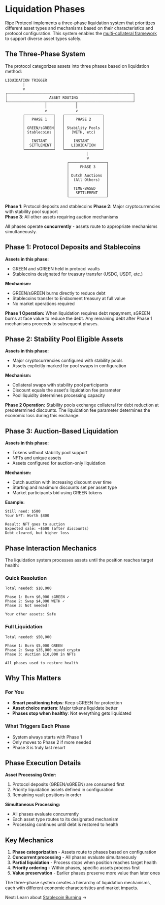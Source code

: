 # Liquidation Phases

Ripe Protocol implements a three-phase liquidation system that prioritizes different asset types and mechanisms based on their characteristics and protocol configuration. This system enables the [multi-collateral framework](collateral-assets/multi-collateral-system.md) to support diverse asset types safely.

## The Three-Phase System

The protocol categorizes assets into three phases based on liquidation method:

```
LIQUIDATION TRIGGER
        |
        v
┌─────────────────────────────────────────────────────────┐
│                   ASSET ROUTING                         │
└─────────────────┬─────────────┬─────────────────────────┘
                  │             │
                  v             v
        ┌─────────────┐   ┌─────────────────┐
        │   PHASE 1   │   │     PHASE 2     │
        │             │   │                 │
        │ GREEN/sGREEN│   │ Stability Pools │
        │ Stablecoins │   │   (WETH, etc)   │
        │             │   │                 │
        │   INSTANT   │   │    INSTANT      │
        │  SETTLEMENT │   │   LIQUIDATION   │
        └─────────────┘   └─────────────────┘
                                     │
                                     v
                            ┌─────────────────┐
                            │     PHASE 3     │
                            │                 │
                            │ Dutch Auctions  │
                            │  (All Others)   │
                            │                 │
                            │  TIME-BASED     │
                            │   SETTLEMENT    │
                            └─────────────────┘
```

**Phase 1**: Protocol deposits and stablecoins
**Phase 2**: Major cryptocurrencies with stability pool support  
**Phase 3**: All other assets requiring auction mechanisms

All phases operate **concurrently** - assets route to appropriate mechanisms simultaneously.

## Phase 1: Protocol Deposits and Stablecoins

**Assets in this phase:**
- GREEN and sGREEN held in protocol vaults
- Stablecoins designated for treasury transfer (USDC, USDT, etc.)

**Mechanism:**
- GREEN/sGREEN burns directly to reduce debt
- Stablecoins transfer to Endaoment treasury at full value
- No market operations required

**Phase 1 Operation:**
When liquidation requires debt repayment, sGREEN burns at face value to reduce the debt. Any remaining debt after Phase 1 mechanisms proceeds to subsequent phases.

## Phase 2: Stability Pool Eligible Assets

**Assets in this phase:**
- Major cryptocurrencies configured with stability pools
- Assets explicitly marked for pool swaps in configuration

**Mechanism:**
- Collateral swaps with stability pool participants
- Discount equals the asset's liquidation fee parameter
- Pool liquidity determines processing capacity

**Phase 2 Operation:**
Stability pools exchange collateral for debt reduction at predetermined discounts. The liquidation fee parameter determines the economic loss during this exchange.

## Phase 3: Auction-Based Liquidation

**Assets in this phase:**
- Tokens without stability pool support
- NFTs and unique assets
- Assets configured for auction-only liquidation

**Mechanism:**
- Dutch auction with increasing discount over time
- Starting and maximum discounts set per asset type
- Market participants bid using GREEN tokens

**Example:**
```
Still need: $500
Your NFT: Worth $800

Result: NFT goes to auction
Expected sale: ~$600 (after discounts)
Debt cleared, but higher loss
```

## Phase Interaction Mechanics

The liquidation system processes assets until the position reaches target health:

### Quick Resolution
```
Total needed: $10,000

Phase 1: Burn $6,000 sGREEN ✓
Phase 2: Swap $4,000 WETH ✓
Phase 3: Not needed!

Your other assets: Safe
```

### Full Liquidation
```
Total needed: $50,000

Phase 1: Burn $5,000 GREEN
Phase 2: Swap $35,000 mixed crypto
Phase 3: Auction $10,000 in NFTs

All phases used to restore health
```

## Why This Matters

### For You
- **Smart positioning helps**: Keep sGREEN for protection
- **Asset choice matters**: Major tokens liquidate better
- **Phases stop when healthy**: Not everything gets liquidated

### What Triggers Each Phase
- System always starts with Phase 1
- Only moves to Phase 2 if more needed
- Phase 3 is truly last resort

## Phase Execution Details

**Asset Processing Order:**
1. Protocol deposits (GREEN/sGREEN) are consumed first
2. Priority liquidation assets defined in configuration
3. Remaining vault positions in order

**Simultaneous Processing:**
- All phases evaluate concurrently
- Each asset type routes to its designated mechanism
- Processing continues until debt is restored to health

## Key Mechanics

1. **Phase categorization** - Assets route to phases based on configuration
2. **Concurrent processing** - All phases evaluate simultaneously
3. **Partial liquidation** - Process stops when position reaches target health
4. **Priority ordering** - Within phases, specific assets process first
5. **Value preservation** - Earlier phases preserve more value than later ones

The three-phase system creates a hierarchy of liquidation mechanisms, each with different economic characteristics and market impacts.

Next: Learn about [Stablecoin Burning](04-stablecoin-burning.md) →
